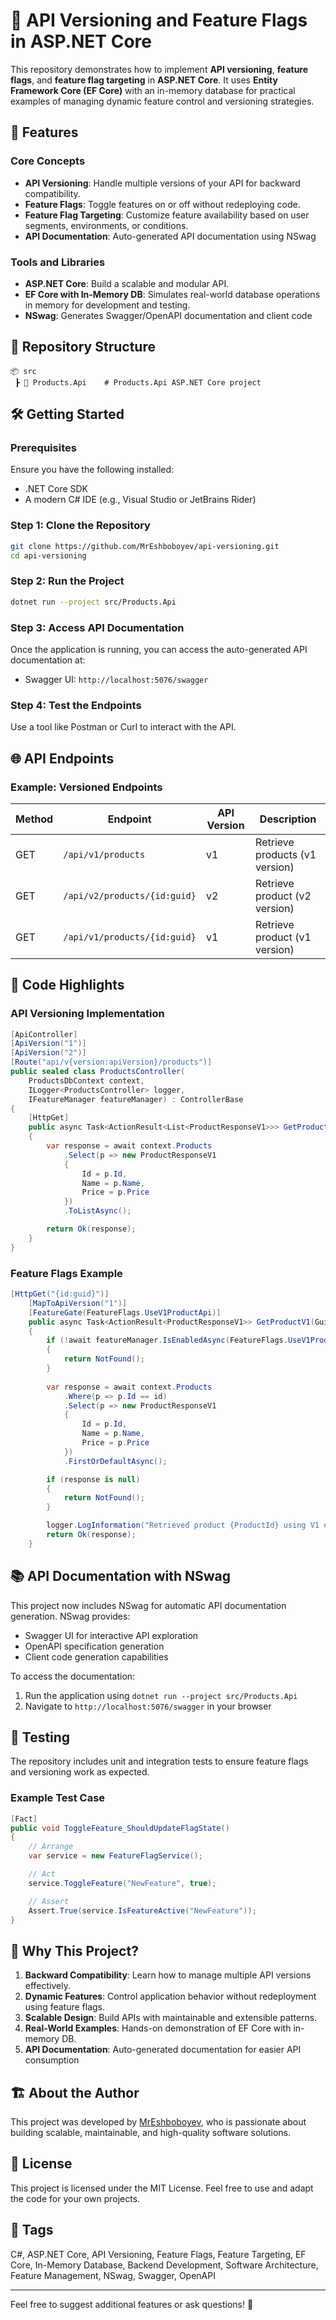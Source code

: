 # 🚀 API Versioning and Feature Flags in ASP.NET Core  

This repository demonstrates how to implement **API versioning**, **feature flags**, and **feature flag targeting** in **ASP.NET Core**. It uses **Entity Framework Core (EF Core)** with an in-memory database for practical examples of managing dynamic feature control and versioning strategies.  

## 🌟 Features  

### Core Concepts  
- **API Versioning**: Handle multiple versions of your API for backward compatibility.  
- **Feature Flags**: Toggle features on or off without redeploying code.  
- **Feature Flag Targeting**: Customize feature availability based on user segments, environments, or conditions.  
- **API Documentation**: Auto-generated API documentation using NSwag  

### Tools and Libraries  
- **ASP.NET Core**: Build a scalable and modular API.  
- **EF Core with In-Memory DB**: Simulates real-world database operations in memory for development and testing.  
- **NSwag**: Generates Swagger/OpenAPI documentation and client code  

## 📂 Repository Structure  

```
📦 src  
 ┣ 📂 Products.Api    # Products.Api ASP.NET Core project  
```  

## 🛠 Getting Started  

### Prerequisites  
Ensure you have the following installed:  
- .NET Core SDK  
- A modern C# IDE (e.g., Visual Studio or JetBrains Rider)  

### Step 1: Clone the Repository  
```bash  
git clone https://github.com/MrEshboboyev/api-versioning.git  
cd api-versioning  
```  

### Step 2: Run the Project  
```bash  
dotnet run --project src/Products.Api 
```  

### Step 3: Access API Documentation  
Once the application is running, you can access the auto-generated API documentation at:  
- Swagger UI: `http://localhost:5076/swagger`  

### Step 4: Test the Endpoints  
Use a tool like Postman or Curl to interact with the API.  

## 🌐 API Endpoints  

### Example: Versioned Endpoints  
| Method | Endpoint                       | API Version | Description                       |  
|--------|--------------------------------|-------------|-----------------------------------|  
| GET    | `/api/v1/products`             | v1          | Retrieve products (v1 version)   |  
| GET    | `/api/v2/products/{id:guid}`   | v2          | Retrieve product (v2 version)   |  
| GET    | `/api/v1/products/{id:guid}`   | v1          | Retrieve product (v1 version)   |  

## 📖 Code Highlights  

### API Versioning Implementation  
```csharp  
[ApiController]
[ApiVersion("1")]
[ApiVersion("2")]
[Route("api/v{version:apiVersion}/products")]
public sealed class ProductsController(
    ProductsDbContext context,
    ILogger<ProductsController> logger,
    IFeatureManager featureManager) : ControllerBase
{
    [HttpGet]
    public async Task<ActionResult<List<ProductResponseV1>>> GetProducts()
    {
        var response = await context.Products
            .Select(p => new ProductResponseV1
            {
                Id = p.Id,
                Name = p.Name,
                Price = p.Price
            })
            .ToListAsync();

        return Ok(response);
    }
}
```  

### Feature Flags Example  
```csharp  
[HttpGet("{id:guid}")]
    [MapToApiVersion("1")]
    [FeatureGate(FeatureFlags.UseV1ProductApi)]
    public async Task<ActionResult<ProductResponseV1>> GetProductV1(Guid id)
    {
        if (!await featureManager.IsEnabledAsync(FeatureFlags.UseV1ProductApi))
        {
            return NotFound();
        }
        
        var response = await context.Products
            .Where(p => p.Id == id)
            .Select(p => new ProductResponseV1
            {
                Id = p.Id,
                Name = p.Name,
                Price = p.Price
            })
            .FirstOrDefaultAsync();

        if (response is null)
        {
            return NotFound();
        }

        logger.LogInformation("Retrieved product {ProductId} using V1 endpoint", id);
        return Ok(response);
    } 
```  

## 📚 API Documentation with NSwag  

This project now includes NSwag for automatic API documentation generation. NSwag provides:  
- Swagger UI for interactive API exploration  
- OpenAPI specification generation  
- Client code generation capabilities  

To access the documentation:  
1. Run the application using `dotnet run --project src/Products.Api`  
2. Navigate to `http://localhost:5076/swagger` in your browser  

## 🧪 Testing  
The repository includes unit and integration tests to ensure feature flags and versioning work as expected.  

### Example Test Case  
```csharp  
[Fact]  
public void ToggleFeature_ShouldUpdateFlagState()  
{  
    // Arrange  
    var service = new FeatureFlagService();  

    // Act  
    service.ToggleFeature("NewFeature", true);  

    // Assert  
    Assert.True(service.IsFeatureActive("NewFeature"));  
}  
```  

## 🌟 Why This Project?  
1. **Backward Compatibility**: Learn how to manage multiple API versions effectively.  
2. **Dynamic Features**: Control application behavior without redeployment using feature flags.  
3. **Scalable Design**: Build APIs with maintainable and extensible patterns.  
4. **Real-World Examples**: Hands-on demonstration of EF Core with in-memory DB.  
5. **API Documentation**: Auto-generated documentation for easier API consumption  

## 🏗 About the Author  
This project was developed by [MrEshboboyev](https://github.com/MrEshboboyev), who is passionate about building scalable, maintainable, and high-quality software solutions.  

## 📄 License  
This project is licensed under the MIT License. Feel free to use and adapt the code for your own projects.  

## 🔖 Tags  
C#, ASP.NET Core, API Versioning, Feature Flags, Feature Targeting, EF Core, In-Memory Database, Backend Development, Software Architecture, Feature Management, NSwag, Swagger, OpenAPI  

---  

Feel free to suggest additional features or ask questions! 🚀  